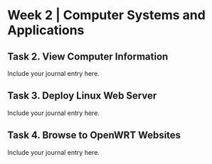 # Week 2 | Computer Systems and Applications

## Task 2. View Computer Information
Include your journal entry here.

## Task 3. Deploy Linux Web Server
Include your journal entry here.

## Task 4. Browse to OpenWRT Websites
Include your journal entry here.

